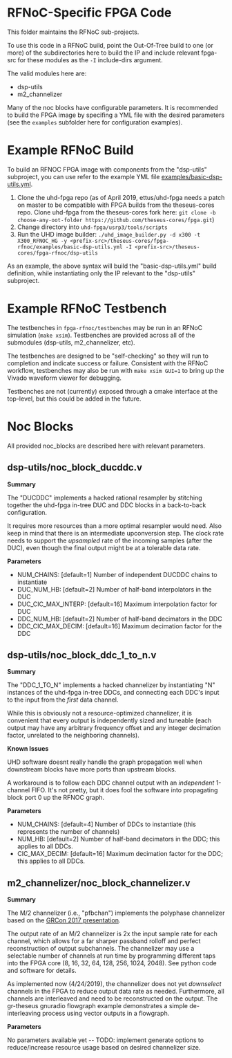 # RFNoC-Specific FPGA Code

This folder maintains the RFNoC sub-projects.

To use this code in a RFNoC build, point the Out-Of-Tree build to
one (or more) of the subdirectories here to build the IP and include
relevant fpga-src for these modules as the `-I` include-dirs argument.

The valid modules here are:
- dsp-utils
- m2_channelizer

Many of the noc blocks have configurable parameters. It is recommended to build the FPGA image by specifing a YML file with the desired parameters (see the `examples` subfolder here for configuration examples).

# Example RFNoC Build

To build an RFNOC FPGA image with components from the "dsp-utils" subproject, you can use refer to the example YML file [examples/basic-dsp-utils.yml](examples/basic-dsp-utils.yml).

1. Clone the uhd-fpga repo (as of April 2019, ettus/uhd-fpga needs a patch on master to be compatible with FPGA builds from the theseus-cores repo. Clone uhd-fpga from the theseus-cores fork here: `git clone -b choose-any-oot-folder https://github.com/theseus-cores/fpga.git`)
2. Change directory into `uhd-fpga/usrp3/tools/scripts`
3. Run the UHD image builder: `./uhd_image_builder.py -d x300 -t X300_RFNOC_HG -y <prefix-src>/theseus-cores/fpga-rfnoc/examples/basic-dsp-utils.yml -I <prefix-src>/theseus-cores/fpga-rfnoc/dsp-utils`

As an example, the above syntax will build the "basic-dsp-utils.yml" build definition, while instantiating only the IP relevant to the "dsp-utils" subproject.

# Example RFNoC Testbench

The testbenches in `fpga-rfnoc/testbenches` may be run in an RFNoC simulation
(`make xsim`). Testbenches are provided across all of the submodules (dsp-utils, m2_channelizer, etc).

The testbenches are designed to be "self-checking" so they will
run to completion and indicate success or failure. Consistent with
the RFNoC workflow, testbenches may also be run with `make xsim GUI=1` to
bring up the Vivado waveform viewer for debugging.

Testbenches are not (currently) exposed through a cmake interface at the top-level, but this could be added in the future.

# Noc Blocks

All provided noc_blocks are described here with relevant parameters.

## dsp-utils/noc_block_ducddc.v

**Summary**

The "DUCDDC" implements a hacked rational resampler by stitching together the uhd-fpga in-tree DUC and DDC blocks in a back-to-back configuration.

It requires more resources than a more optimal resampler would need. Also keep in mind that there is an intermediate upconversion step. The clock rate needs to support the *upsampled* rate of the incoming samples (after the DUC), even though the final output might be at a tolerable data rate.

**Parameters**

- NUM_CHAINS: [default=1] Number of independent DUCDDC chains to instantiate
- DUC_NUM_HB: [default=2] Number of half-band interpolators in the DUC
- DUC_CIC_MAX_INTERP: [default=16] Maximum interpolation factor for DUC
- DDC_NUM_HB: [default=2] Number of half-band decimators in the DDC
- DDC_CIC_MAX_DECIM: [default=16] Maximum decimation factor for the DDC

## dsp-utils/noc_block_ddc_1_to_n.v

**Summary**

The "DDC_1_TO_N" implements a hacked channelizer by instantiating "N" instances of the uhd-fpga in-tree DDCs, and connecting each DDC's input to the input from the *first* data channel.

While this is obviously not a resource-optimized channelizer, it is convenient that every output is independently sized and tuneable (each output may have any arbitrary frequency offset and any integer decimation factor, unrelated to the neighboring channels).

**Known Issues**

UHD software doesnt really handle the graph propagation well when downstream blocks have more ports than upstream blocks.

A workaround is to follow each DDC channel output with an *independent* 1-channel FIFO. It's not pretty, but it does fool the software into propagating block port 0 up the RFNOC graph.

**Parameters**

- NUM_CHAINS: [default=4] Number of DDCs to instantiate (this represents the number of channels)
- NUM_HB: [default=2] Number of half-band decimators in the DDC; this applies to all DDCs.
- CIC_MAX_DECIM: [default=16] Maximum decimation factor for the DDC; this applies to all DDCs.

## m2_channelizer/noc_block_channelizer.v

**Summary**

The M/2 channelizer (i.e., "pfbchan") implements the polyphase channelizer based on the [GRCon 2017 presentation](https://pubs.gnuradio.org/index.php/grcon/article/view/18).

The output rate of an M/2 channelizer is 2x the input sample rate for each channel, which allows for a far sharper passband rolloff and perfect reconstruction of output subchannels. The channelizer may use a selectable number of channels at run time by programming different taps into the FPGA core (8, 16, 32, 64, 128, 256, 1024, 2048). See python code and software for details.

As implemented now (4/24/2019), the channelizer does not yet *downselect* channels in the FPGA to reduce output data rate as needed. Furthermore, all channels are interleaved and need to be reconstructed on the output. The gr-theseus gnuradio flowgraph example demonstrates a simple de-interleaving process using vector outputs in a flowgraph.

**Parameters**

No parameters available yet -- TODO: implement generate options to reduce/increase resource usage based on desired channelizer size.
